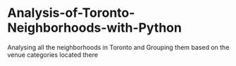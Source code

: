 # Analysis-of-Toronto-Neighborhoods-with-Python
Analysing all the neighborhoods in Toronto and Grouping them based on the venue categories located there
